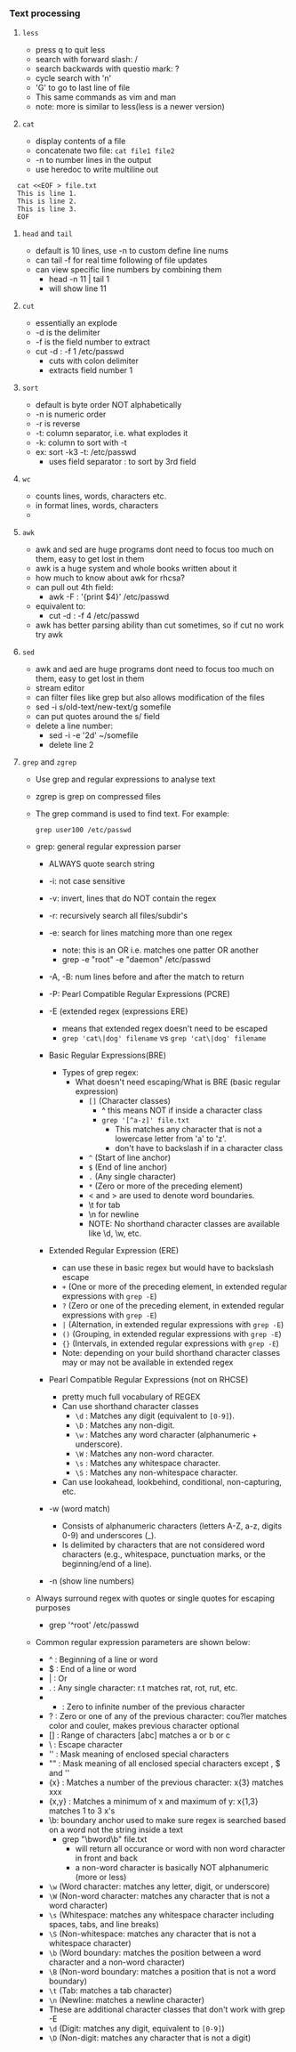 ### Text processing
1. `less`
    * press q to quit less
    * search with forward slash: /<keyword>
    * search backwards with questio mark: ?<keyword>
    * cycle search with 'n'
    * 'G' to go to last line of file
    * This same commands as vim and man
    * note: more is similar to less(less is a newer version)

1. `cat`
    * display contents of a file
    * concatenate two file: `cat file1 file2`
    * -n to number lines in the output
    * use heredoc to write multiline out
  ```
    cat <<EOF > file.txt
    This is line 1.
    This is line 2.
    This is line 3.
    EOF
  ```

1. `head` and `tail`
    * default is 10 lines, use -n to custom define line nums
    * can tail -f  for real time following of file updates
    * can view specific line numbers by combining them
        * head -n 11 | tail 1
        * will show line 11 

1. `cut`
    * essentially an explode 
    * -d is the delimiter
    * -f is the field number to extract
    * cut -d : -f 1 /etc/passwd
        * cuts with colon delimiter
        * extracts field number 1 

1. `sort`
    * default is byte order NOT alphabetically
    * -n is numeric order
    * -r is reverse
    * -t:  column separator, i.e. what explodes it
    * -k: column to sort with -t
    * ex: sort -k3  -t: /etc/passwd
        * uses field separator : to sort by 3rd field

1. `wc`
    * counts lines, words, characters etc.
    * in format lines, words, characters
    * 

1. `awk`
    * awk and sed are huge programs dont need to focus too much on them, easy to get lost in them
    * awk is a huge system and whole books written about it
    * how much to know about awk for rhcsa?
    * can pull out 4th field: 
        * awk -F : '{print $4}' /etc/passwd
    * equivalent to:
        * cut -d : -f 4 /etc/passwd
    * awk has better parsing ability than cut sometimes, so if cut no work try awk


1. `sed`
    * awk and aed are huge programs dont need to focus too much on them, easy to get lost in them
    * stream editor
    * can filter files like grep but also allows modification of the files
    * sed -i s/old-text/new-text/g somefile
    * can put quotes around the s/ field
    * delete a line number:
        * sed -i -e '2d' ~/somefile
        * delete line 2

1.  `grep` and `zgrep`
    * Use grep and regular expressions to analyse text
    * zgrep is grep on compressed files
    * The grep command is used to find text. For example:
        ```shell
        grep user100 /etc/passwd 
        ```
    * grep: general regular expression parser 
        * ALWAYS quote search string
        * -i: not case sensitive
        * -v: invert, lines that do NOT contain the regex
        * -r: recursively search all files/subdir's
        * -e: search for lines matching more than one regex
          * note: this is an OR i.e. matches one patter OR another
          * grep -e "root" -e "daemon" /etc/passwd
        * -A, -B: num lines before and after the match to return
        * -P: Pearl Compatible Regular Expressions (PCRE)
        * -E (extended regex (expressions ERE)
            * means that extended regex doesn't need to be escaped
            * `grep 'cat\|dog' filename` vs `grep 'cat\|dog' filename`

        * Basic Regular Expressions(BRE)
          * Types of grep regex:
              * What doesn't need escaping/What is BRE (basic regular expression)
                - `[]` (Character classes)
                  - ^ this means NOT if inside a character class
                  - `grep '[^a-z]' file.txt`
                    - This matches any character that is not a lowercase letter from 'a' to 'z'.
                    - don't have to backslash if in a character class
                - `^` (Start of line anchor)
                - `$` (End of line anchor)
                - `.` (Any single character)
                - `*` (Zero or more of the preceding element)
                - \< and \> are used to denote word boundaries.
                - \t for tab
                - \n for newline
                - NOTE: No shorthand character classes are available like \d, \w, etc.

        * Extended Regular Expression (ERE)
            * can use these in basic regex but would have to backslash escape
            - `+` (One or more of the preceding element, in extended regular expressions with `grep -E`)
            - `?` (Zero or one of the preceding element, in extended regular expressions with `grep -E`)
            - `|` (Alternation, in extended regular expressions with `grep -E`)
            - `()` (Grouping, in extended regular expressions with `grep -E`)
            - `{}` (Intervals, in extended regular expressions with `grep -E`)
            - Note: depending on your build shorthand character classes may or may not be available in extended regex
            
        * Pearl Compatible Regular Expressions (not on RHCSE)
          * pretty much full vocabulary of REGEX
          * Can use shorthand character classes
            - `\d` : Matches any digit (equivalent to `[0-9]`).
            - `\D` : Matches any non-digit.
            - `\w` : Matches any word character (alphanumeric + underscore).
            - `\W` : Matches any non-word character.
            - `\s` : Matches any whitespace character.
            - `\S` : Matches any non-whitespace character.
          * Can use lookahead, lookbehind, conditional, non-capturing, etc. 


        * -w (word match)
          * Consists of alphanumeric characters (letters A-Z, a-z, digits 0-9) and underscores (_).
          * Is delimited by characters that are not considered word characters (e.g., whitespace, punctuation marks, or the beginning/end of a line).
        * -n (show line numbers)

    * Always surround regex with quotes or single quotes for escaping purposes
        * grep '^root' /etc/passwd
      
    * Common regular expression parameters are shown below:
        * ^ : Beginning of a line or word
        * $ : End of a line or word
        * | : Or
        * . : Any single character: r.t matches rat, rot, rut, etc.
        * * : Zero to infinite number of the previous character
        * ? : Zero or one of any of the previous character: cou?ler matches color and couler, makes previous character optional
        * [] : Range of characters [abc] matches a or b or c
        * \ : Escape character
        * '' : Mask meaning of enclosed special characters
        * "" : Mask meaning of all enclosed special characters except \, $ and ''
        * {x} : Matches a number of the previous character: x{3} matches xxx
        * {x,y} : Matches a minimum of x and maximum of y: x{1,3} matches 1 to 3 x's
        * \b: boundary anchor used to make sure regex is searched based on a word not the string inside a text
            * grep "\bword\b" file.txt
                * will return all occurance or word with non word character in front and back
                * a non-word character is basically NOT alphanumeric (more or less)
        - `\w` (Word character: matches any letter, digit, or underscore)
        - `\W` (Non-word character: matches any character that is not a word character)
        - `\s` (Whitespace: matches any whitespace character including spaces, tabs, and line breaks)
        - `\S` (Non-whitespace: matches any character that is not a whitespace character)
        - `\b` (Word boundary: matches the position between a word character and a non-word character)
        - `\B` (Non-word boundary: matches a position that is not a word boundary)
        - `\t` (Tab: matches a tab character)
        - `\n` (Newline: matches a newline character)

        * These are additional character classes that don't work with grep -E
        - `\d` (Digit: matches any digit, equivalent to `[0-9]`)
        - `\D` (Non-digit: matches any character that is not a digit)


